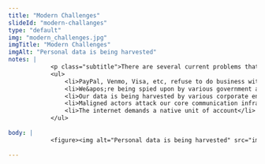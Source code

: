 ```yaml
--- 
title: "Modern Challenges"
slideId: "modern-challanges"
type: "default"
img: "modern_challenges.jpg"
imgTitle: "Modern Challenges"
imgAlt: "Personal data is being harvested"
notes: | 
            <p class="subtitle">There are several current problems that blockchains can help solve.</p>
            <ul>
                <li>PayPal, Venmo, Visa, etc, refuse to do business with certain segments of society</li>
                <li>We&apos;re being spied upon by various government agencies</li>
                <li>Our data is being harvested by various corporate entities</li>
                <li>Maligned actors attack our core communication infrastructure</li>
                <li>The internet demands a native unit of account</li>
            </ul>
        
body: | 
            <figure><img alt="Personal data is being harvested" src="images/modern_challenges.jpg" title="Modern Challenges"></figure>
        
---
```

